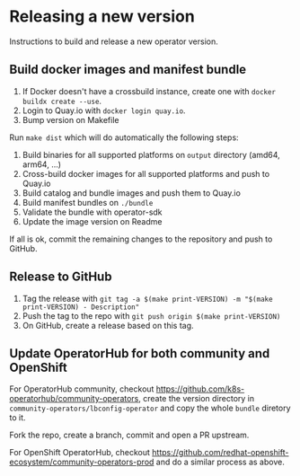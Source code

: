 # Releasing a new version

Instructions to build and release a new operator version.

## Build docker images and manifest bundle

1. If Docker doesn't have a crossbuild instance, create one with `docker buildx create --use`.
2. Login to Quay.io with `docker login quay.io`.
3. Bump version on Makefile

Run `make dist` which will do automatically the following steps:

1. Build binaries for all supported platforms on `output` directory (amd64, arm64, ...)
2. Cross-build docker images for all supported platforms and push to Quay.io
3. Build catalog and bundle images and push them to Quay.io
4. Build manifest bundles on `./bundle`
5. Validate the bundle with operator-sdk
6. Update the image version on Readme

If all is ok, commit the remaining changes to the repository and push to GitHub.

## Release to GitHub

1. Tag the release with `git tag -a $(make print-VERSION) -m "$(make print-VERSION) - Description"`
2. Push the tag to the repo with `git push origin $(make print-VERSION)`
3. On GitHub, create a release based on this tag.

## Update OperatorHub for both community and OpenShift

For OperatorHub community, checkout <https://github.com/k8s-operatorhub/community-operators>, create the version directory in `community-operators/lbconfig-operator` and copy the whole `bundle` diretory to it.

Fork the repo, create a branch, commit and open a PR upstream.

For OpenShift OperatorHub, checkout <https://github.com/redhat-openshift-ecosystem/community-operators-prod> and do a similar process as above.
